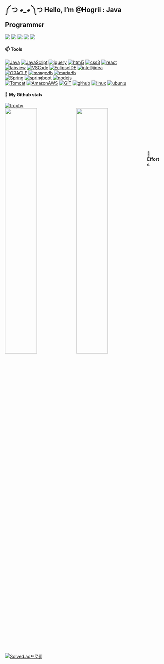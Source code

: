 ## ༼ つ ◕_◕ ༽つ Hello, I’m @Hogrii : Java Programmer
<a href="https://github.com/Hogrii"><img src="https://hits.seeyoufarm.com/api/count/incr/badge.svg?url=https%3A%2F%2Fgithub.com%2FHogrii%2FHogrii&count_bg=%2379C83D&title_bg=%23555555&icon=&icon_color=%23E7E7E7&title=hits&edge_flat=false"/></a>
<a href="https://www.instagram.com/jinjoojoa/" target="_blank"><img src="https://img.shields.io/badge/Instagram-E4405F?style=flat&logo=Instagram&logoColor=white"/></a>
<a href="https://discord.gg/yNQgyJpr"><img src="https://img.shields.io/badge/Discord-5865F2?style=flat&logo=Discord&logoColor=white"/></a>
<a href="https://magnificent-result-7d5.notion.site/Dashboard-69d57ffcbf214da5956812602d9c40c9"><img src="https://img.shields.io/badge/Notion-000000?style=flat&logo=Notion&logoColor=white"/></a>
<a href="https://github.com/Hogrii/Hogrii/blob/main/README.md"><img src="https://img.shields.io/badge/slack-4A154B?style=flat&logo=Slack&logoColor=white"/></a>


#### 📫 Tools
[![Java](https://img.shields.io/badge/Java-0d8ac7?style=flat-square&logo=Java&logoColor=fff)](https://www.oracle.com/kr/java/)
[![JavaScript](https://img.shields.io/badge/JavaScript-F7DF1E?style=flat-square&logo=JavaScript&logoColor=fff)](https://developer.mozilla.org/ko/)
[![jquery](https://img.shields.io/badge/jQuery-0769AD?style=flat-square&logo=jquery&logoColor=fff)](https://jquery.com/)
[![html5](https://img.shields.io/badge/HTML-E34F26?style=flat-square&logo=html5&logoColor=fff)](https://developer.mozilla.org/ko/)
[![css3](https://img.shields.io/badge/CSS-1572B6?style=flat-square&logo=css3&logoColor=fff)](https://developer.mozilla.org/ko/)
[![react](https://img.shields.io/badge/React-61dbfb?style=flat-square&logo=react&logoColor=fff)](https://ko.legacy.reactjs.org/)
</br>
[![labview](https://img.shields.io/badge/LabVIEW-FFDB00?style=flat-square&logo=labview&logoColor=fff)](https://www.ni.com/ko-kr.html)
[![VSCode](https://img.shields.io/badge/VS%20Code-007ACC?style=flat-square&logo=Visual-Studio-Code&logoColor=fff)](https://code.visualstudio.com/)
[![EclipseIDE](https://img.shields.io/badge/Eclipse-2C2255?style=flat-square&logo=EclipseIDE&logoColor=fff)](https://www.eclipse.org/)
[![intellijidea](https://img.shields.io/badge/IntelliJ-000000?style=flat-square&logo=intellijidea&logoColor=fff)](https://www.jetbrains.com/ko-kr/idea/download/#section=windows)
</br>
[![ORACLE](https://img.shields.io/badge/Oracle-F80000?style=flat-square&logo=Oracle&logoColor=fff)](https://www.oracle.com/kr/index.html)
[![mongodb](https://img.shields.io/badge/mongoDB-47A248?style=flat-square&logo=mongodb&logoColor=fff)](https://www.mongodb.com/)
[![mariadb](https://img.shields.io/badge/mariaDB-003545?style=flat-square&logo=mariadb&logoColor=fff)](https://mariadb.com/)
</br>
[![Spring](https://img.shields.io/badge/Spring-6DB33F?style=flat-square&logo=Spring&logoColor=fff)](https://spring.io/)
[![springboot](https://img.shields.io/badge/SpringBoot-6DB33F?style=flat-square&logo=springboot&logoColor=fff)](https://spring.io/)
[![nodejs](https://img.shields.io/badge/node.js-339933?style=flat-square&logo=nodedotjs&logoColor=fff)](https://nodejs.org/ko)
</br>
[![Tomcat](https://img.shields.io/badge/Tomcat-F8DC75?style=flat-square&logo=apachetomcat&logoColor=fff)](https://tomcat.apache.org/)
[![AmazonAWS](https://img.shields.io/badge/AWS-232F3E?style=flat-square&logo=Amazon-AWS&logoColor=fff)](https://aws.amazon.com/ko/)
[![GIT](https://img.shields.io/badge/git-F05032?style=flat-square&logo=Git&logoColor=fff)](https://git-scm.com/)
[![github](https://img.shields.io/badge/github-181717?style=flat-square&logo=github&logoColor=fff)](https://github.com/)
[![linux](https://img.shields.io/badge/Linux-FCC624?style=flat-square&logo=linux&logoColor=fff)](https://github.com/Hogrii/Hogrii/blob/main/README.md)
[![ubuntu](https://img.shields.io/badge/Ubuntu-E95420?style=flat-square&logo=ubuntu&logoColor=fff)](https://ubuntu.com/)


#### 👀 My Github stats
[![trophy](https://github-profile-trophy.vercel.app/?username=Hogrii&theme=onedark&no-bg=true&rank=S,AAA,AA,A,B,C&column=3&row=1)](https://github.com/ryo-ma/github-profile-trophy)</br>
<a href="https://github-readme-stats.vercel.app/api?username=Hogrii">
  <img src="https://github-readme-stats.vercel.app/api?username=Hogrii&show_icons=true&count_private=true&hide_border=true" align="left" style="width: 45%; padding:0px;"/>
</a><a href="https://github-readme-stats.vercel.app/api/top-langs/?username=Hogrii">
  <img src="https://github-readme-stats.vercel.app/api/top-langs/?username=Hogrii&hide_border=true&layout=compact" align="left" style="width: 45%; padding:0px;"/>
</a></br></br></br></br></br></br></br>  

    
#### 🌱 Efforts 
[![Solved.ac프로필](http://mazassumnida.wtf/api/v2/generate_badge?boj=hosboy93)](https://solved.ac/hosboy93) 

<!--
- 👀 I’m interested in ...
- 🌱 I’m currently learning ...
- 💞️ I’m looking to collaborate on ...
- 📫 How to reach me ...
-->

<!---
Hogrii/Hogrii is a ✨ special ✨ repository because its `README.md` (this file) appears on your GitHub profile.
You can click the Preview link to take a look at your changes.
--->
